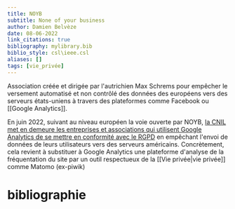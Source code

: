 ```yaml
---
title: NOYB
subtitle: None of your business
author: Damien Belvèze
date: 08-06-2022
link_citations: true
bibliography: mylibrary.bib
biblio_style: csl\ieee.csl
aliases: []
tags: [vie_privée]
---
```


Association créée et dirigée par l'autrichien Max Schrems pour empêcher le versement automatisé et non contrôlé des données des européens vers des serveurs états-uniens à travers des plateformes comme Facebook ou [[Google Analytics]]. 

En juin 2022, suivant au niveau européen la voie ouverte par NOYB, [la CNIL met en demeure les entreprises et associations qui utilisent Google Analytics de se mettre en conformité avec le RGPD](https://www.cnil.fr/fr/cookies-et-autres-traceurs/regles/questions-reponses-sur-les-mises-en-demeure-de-la-cnil-concernant-lutilisation-de-google-analytics) en empêchant l'envoi de données de leurs utilisateurs vers des serveurs américains. Concrètement, cela revient à substituer à Google Analytics une plateforme d'analyse de la fréquentation du site par un outil respectueux de la [[Vie privée|vie privée]] comme Matomo (ex-piwik)





# bibliographie

